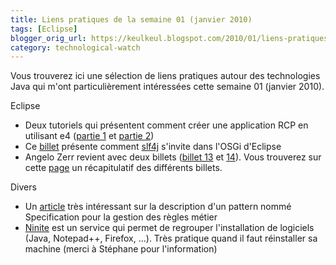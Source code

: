 ```yaml
---
title: Liens pratiques de la semaine 01 (janvier 2010)
tags: [Eclipse]
blogger_orig_url: https://keulkeul.blogspot.com/2010/01/liens-pratiques-de-la-semaine.html
category: technological-watch
---
```


Vous trouverez ici une sélection de liens pratiques autour des technologies Java qui m'ont particulièrement intéressées cette semaine 01 (janvier 2010).  
  
Eclipse  

* Deux tutoriels qui présentent comment créer une application RCP en utilisant e4 ([partie 1](http://blog.ankursharma.org/2009/12/writing-rcp-application-using-e4.html) et [partie 2](http://blog.ankursharma.org/2009/12/writing-rcp-application-using-e4_31.html))
* Ce [billet](http://ekkescorner.wordpress.com/2010/01/04/logging-in-osgi-applications-slf4j/) présente comment [slf4j](http://www.slf4j.org/) s'invite dans l'OSGi d'Eclipse
* Angelo Zerr revient avec deux billets ([billet 13](http://angelozerr.wordpress.com/2010/01/05/rcp_springdm_step12/) et [14](http://angelozerr.wordpress.com/2010/01/08/rcp_springdm_step13/)). Vous trouverez sur cette [page](http://angelozerr.wordpress.com/dynaresume/) un récapitulatif des différents billets.  

Divers  

* Un [article](http://blog.xebia.fr/2009/12/29/le-pattern-specification-pour-la-gestion-de-vos-regles-metier/) très intéressant sur la description d'un pattern nommé Specification pour la gestion des règles métier
* [Ninite](http://ninite.com/) est un service qui permet de regrouper l'installation de logiciels (Java, Notepad++, Firefox, ...). Très pratique quand il faut réinstaller sa machine (merci à Stéphane pour l'information)